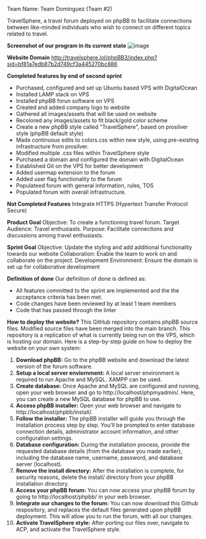 Team Name: Team Dominguez (Team #2)

TravelSphere, a travel forum deployed on phpBB to facilitate connections between like-minded individuals who wish to connect on different topics related to travel.


**Screenshot of our program in its current state**
![image](https://github.com/ethedge/1TravelSphere/assets/158501435/f0fb891b-355f-43e3-9511-aa99f748b877)


**Website Domain**
http://travelsphere.lol/phpBB3/index.php?sid=bf81a7edb87b2d749cf3a445270bc886

**Completed features by end of second sprint**
- Purchased, configured and set up Ubuntu based VPS with DigitalOcean
- Installed LAMP stack on VPS
- Installed phpBB forun software on VPS
- Created and added company logo to website
- Gathered all images/assets that will be used on website
- Recolored any images/assets to fit black/gold color scheme
- Create a new phpBB style called "TravelSphere", based on prosilver style (phpBB default style)
- Made continuous edits to colors.css within new style, using pre-existing infrastructure from prosilver.
- Modified multiple .css files within TravelSphere style
- Purchased a domain and configured the domain with DigitalOcean
- Established Git on the VPS for better development
- Added usermap extension to the forum
- Added user flag functionality to the forum
- Populateed forum with general information, rules, TOS
- Populated forum with overall infrastructure.

**Not Completed Features**
Integrate HTTPS (Hypertext Transfer Protocol Secure)

**Product Goal**
Objective: To create a functioning travel forum.
Target Audience: Travel enthusiasts.
Purpose: Facilitate connections and discussions among travel enthusiasts.

**Sprint Goal**
Objective: Update the styling and add additional functionality towards our website
Collaboration: Enable the team to work on and collaborate on the project.
Development Environment: Ensure the domain is set up for collaborative development

**Definition of done**
Our definition of done is defined as:
- All features committed to the sprint are implemented and the the acceptance criteria has been met. 
- Code changes have been reviewed by at least 1  team members
- Code that has passed through the linter

**How to deploy the website?**
This GitHub repository contains phpBB source files. Modified source files have been merged into the main branch. This repository is a replication of what is currently being run on the VPS, which is hosting our domain. Here is a step-by-step guide on how to deploy the website on your own system:

1. **Download phpBB:** Go to the phpBB website and download the latest version of the forum software.
2. **Setup a local server enviornment:** A local server environment is required to run Apache and MySQL. XAMPP can be used. 
3. **Create database:** Once Apache and MySQL are configured and running, open your web browser and go to http://localhost/phpmyadmin/. Here, you can create a new MySQL database for phpBB to use. 
4. **Access phpBB installer:** Open your web browser and navigate to http://localhost/phpbb/install/.
5. **Follow the installer:** The phpBB installer will guide you through the installation process step by step. You'll be prompted to enter database connection details, administrator account information, and other configuration settings.
6. **Database configuration:** During the installation process, provide the requested database details (from the database you made earlier), including the database name, username, password, and database server (localhost).
7. **Remove the install directory:** After the installation is complete, for security reasons, delete the install/ directory from your phpBB installation directory.
8. **Access your phpBB forum:** You can now access your phpBB forum by going to http://localhost/phpbb/ in your web browser.
9. **Integrate our changes to the forum:** You can now download this Github respository, and replaces the default files generated upon phpBB deployment. This will allow you to run the forum, with all our changes.
10. **Activate TravelSphere style:** After porting our files over, navigate to ACP, and activate the TravelSphere style. 
